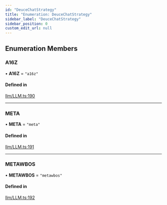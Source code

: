 ```yaml
---
id: "DeuceChatStrategy"
title: "Enumeration: DeuceChatStrategy"
sidebar_label: "DeuceChatStrategy"
sidebar_position: 0
custom_edit_url: null
---
```


## Enumeration Members

### A16Z

• **A16Z** = ``"a16z"``

#### Defined in

[llm/LLM.ts:190](https://github.com/run-llama/LlamaIndexTS/blob/main/packages/core/src/llm/LLM.ts#L190)

___

### META

• **META** = ``"meta"``

#### Defined in

[llm/LLM.ts:191](https://github.com/run-llama/LlamaIndexTS/blob/main/packages/core/src/llm/LLM.ts#L191)

___

### METAWBOS

• **METAWBOS** = ``"metawbos"``

#### Defined in

[llm/LLM.ts:192](https://github.com/run-llama/LlamaIndexTS/blob/main/packages/core/src/llm/LLM.ts#L192)
